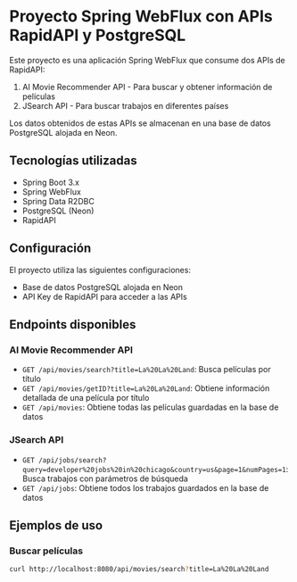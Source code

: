 # Proyecto Spring WebFlux con APIs RapidAPI y PostgreSQL

Este proyecto es una aplicación Spring WebFlux que consume dos APIs de RapidAPI:

1. AI Movie Recommender API - Para buscar y obtener información de películas
2. JSearch API - Para buscar trabajos en diferentes países

Los datos obtenidos de estas APIs se almacenan en una base de datos PostgreSQL alojada en Neon.

## Tecnologías utilizadas

- Spring Boot 3.x
- Spring WebFlux
- Spring Data R2DBC
- PostgreSQL (Neon)
- RapidAPI

## Configuración

El proyecto utiliza las siguientes configuraciones:

- Base de datos PostgreSQL alojada en Neon
- API Key de RapidAPI para acceder a las APIs

## Endpoints disponibles

### AI Movie Recommender API

- `GET /api/movies/search?title=La%20La%20Land`: Busca películas por título
- `GET /api/movies/getID?title=La%20La%20Land`: Obtiene información detallada de una película por título
- `GET /api/movies`: Obtiene todas las películas guardadas en la base de datos

### JSearch API

- `GET /api/jobs/search?query=developer%20jobs%20in%20chicago&country=us&page=1&numPages=1`: Busca trabajos con parámetros de búsqueda
- `GET /api/jobs`: Obtiene todos los trabajos guardados en la base de datos

## Ejemplos de uso

### Buscar películas

```bash
curl http://localhost:8080/api/movies/search?title=La%20La%20Land